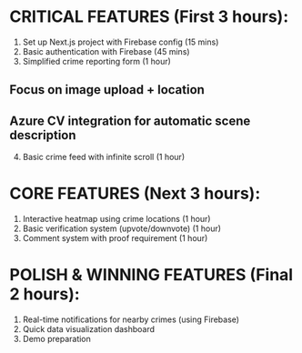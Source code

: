 # CRITICAL FEATURES (First 3 hours):

1. Set up Next.js project with Firebase config (15 mins)
2. Basic authentication with Firebase (45 mins)
3. Simplified crime reporting form (1 hour)

## Focus on image upload + location
## Azure CV integration for automatic scene description


4. Basic crime feed with infinite scroll (1 hour)


# CORE FEATURES (Next 3 hours):


1. Interactive heatmap using crime locations (1 hour)
2. Basic verification system (upvote/downvote) (1 hour)
3. Comment system with proof requirement (1 hour)


# POLISH & WINNING FEATURES (Final 2 hours):


1. Real-time notifications for nearby crimes (using Firebase)
2. Quick data visualization dashboard
3. Demo preparation
